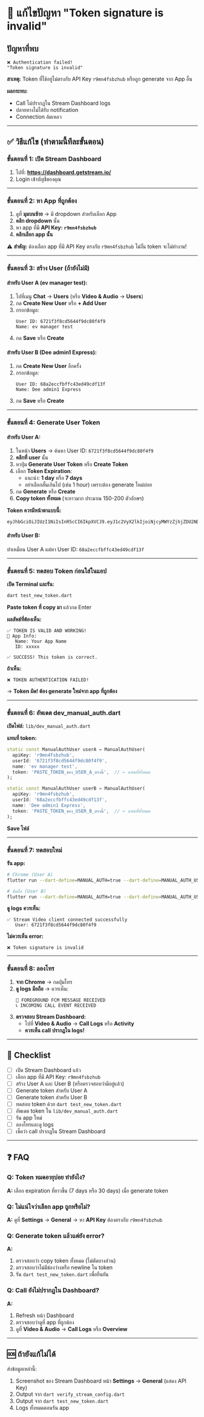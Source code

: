 # 🔧 แก้ไขปัญหา "Token signature is invalid"

## ปัญหาที่พบ
```
❌ Authentication failed!
"Token signature is invalid"
```

**สาเหตุ:** Token ที่ใช้อยู่ไม่ตรงกับ API Key `r9mn4fsbzhub` หรือถูก generate จาก App อื่น

**ผลกระทบ:**
- Call ไม่ปรากฏใน Stream Dashboard logs
- ปลายทางไม่ได้รับ notification
- Connection ล้มเหลว

---

## ✅ วิธีแก้ไข (ทำตามนี้ทีละขั้นตอน)

### ขั้นตอนที่ 1: เปิด Stream Dashboard

1. ไปที่: **https://dashboard.getstream.io/**
2. Login เข้าบัญชีของคุณ

---

### ขั้นตอนที่ 2: หา App ที่ถูกต้อง

1. ดูที่ **มุมบนซ้าย** → มี dropdown สำหรับเลือก App
2. **คลิก dropdown** นั้น
3. หา app ที่มี **API Key: `r9mn4fsbzhub`**
4. **คลิกเลือก app นั้น**

⚠️ **สำคัญ:** ต้องเลือก app ที่มี API Key ตรงกับ `r9mn4fsbzhub` ไม่งั้น token จะไม่ทำงาน!

---

### ขั้นตอนที่ 3: สร้าง User (ถ้ายังไม่มี)

#### สำหรับ User A (ev manager test):

1. ไปที่เมนู **Chat** → **Users** (หรือ **Video & Audio** → **Users**)
2. กด **Create New User** หรือ **+ Add User**
3. กรอกข้อมูล:
   ```
   User ID: 6721f3f8cd5644f9dc80f4f9
   Name: ev manager test
   ```
4. กด **Save** หรือ **Create**

#### สำหรับ User B (Dee admin1 Express):

1. กด **Create New User** อีกครั้ง
2. กรอกข้อมูล:
   ```
   User ID: 68a2eccfbffc43ed49cdf13f
   Name: Dee admin1 Express
   ```
3. กด **Save** หรือ **Create**

---

### ขั้นตอนที่ 4: Generate User Token

#### สำหรับ User A:

1. ในหน้า **Users** → ค้นหา User ID: `6721f3f8cd5644f9dc80f4f9`
2. **คลิกที่ user** นั้น
3. หาปุ่ม **Generate User Token** หรือ **Create Token**
4. เลือก **Token Expiration**:
   - แนะนำ: **1 day** หรือ **7 days**
   - อย่าเลือกสั้นเกินไป (เช่น 1 hour) เพราะต้อง generate ใหม่บ่อย
5. กด **Generate** หรือ **Create**
6. **Copy token ทั้งหมด** (จะยาวมาก ประมาณ 150-200 ตัวอักษร)

**Token ควรมีหน้าตาแบบนี้:**
```
eyJhbGciOiJIUzI1NiIsInR5cCI6IkpXVCJ9.eyJ1c2VyX2lkIjoiNjcyMWYzZjhjZDU2NDRmOWRjODBmNGY5IiwiaWF0IjoxNzA5ODEyMzQ1LCJleHAiOjE3MDk4OTg3NDV9.SomeLongRandomString_Here_123456789
```

#### สำหรับ User B:

ทำเหมือน User A แต่หา User ID: `68a2eccfbffc43ed49cdf13f`

---

### ขั้นตอนที่ 5: ทดสอบ Token ก่อนใส่ในแอป

**เปิด Terminal และรัน:**

```bash
dart test_new_token.dart
```

**Paste token ที่ copy มา** แล้วกด Enter

**ผลลัพธ์ที่ต้องเห็น:**
```
✅ TOKEN IS VALID AND WORKING!
📱 App Info:
   Name: Your App Name
   ID: xxxxx

✅ SUCCESS! This token is correct.
```

**ถ้าเห็น:**
```
❌ TOKEN AUTHENTICATION FAILED!
```
→ **Token ผิด! ต้อง generate ใหม่จาก app ที่ถูกต้อง**

---

### ขั้นตอนที่ 6: อัพเดต dev_manual_auth.dart

**เปิดไฟล์:** `lib/dev_manual_auth.dart`

**แทนที่ token:**

```dart
static const ManualAuthUser userA = ManualAuthUser(
  apiKey: 'r9mn4fsbzhub',
  userId: '6721f3f8cd5644f9dc80f4f9',
  name: 'ev manager test',
  token: 'PASTE_TOKEN_ของ_USER_A_ตรงนี้',  // ← แทนที่ทั้งหมด
);

static const ManualAuthUser userB = ManualAuthUser(
  apiKey: 'r9mn4fsbzhub',
  userId: '68a2eccfbffc43ed49cdf13f',
  name: 'Dee admin1 Express',
  token: 'PASTE_TOKEN_ของ_USER_B_ตรงนี้',  // ← แทนที่ทั้งหมด
);
```

**Save ไฟล์**

---

### ขั้นตอนที่ 7: ทดสอบใหม่

**รัน app:**

```bash
# Chrome (User A)
flutter run --dart-define=MANUAL_AUTH=true --dart-define=MANUAL_AUTH_USER=A -d chrome

# มือถือ (User B)
flutter run --dart-define=MANUAL_AUTH=true --dart-define=MANUAL_AUTH_USER=B -d AEEY6HBMPVEMGQQ4
```

**ดู logs ควรเห็น:**
```
✅ Stream Video client connected successfully
   User: 6721f3f8cd5644f9dc80f4f9
```

**ไม่ควรเห็น error:**
```
❌ Token signature is invalid
```

---

### ขั้นตอนที่ 8: ลองโทร

1. **จาก Chrome** → กดปุ่มโทร
2. **ดู logs มือถือ** → ควรเห็น:
   ```
   🔔 FOREGROUND FCM MESSAGE RECEIVED
   📞 INCOMING CALL EVENT RECEIVED
   ```
3. **ตรวจสอบ Stream Dashboard:**
   - ไปที่ **Video & Audio** → **Call Logs** หรือ **Activity**
   - **ควรเห็น call ปรากฏใน logs!**

---

## 🎯 Checklist

- [ ] เปิด Stream Dashboard แล้ว
- [ ] เลือก app ที่มี API Key: `r9mn4fsbzhub`
- [ ] สร้าง User A และ User B (หรือตรวจสอบว่ามีอยู่แล้ว)
- [ ] Generate token สำหรับ User A
- [ ] Generate token สำหรับ User B
- [ ] ทดสอบ token ด้วย `dart test_new_token.dart`
- [ ] อัพเดต token ใน `lib/dev_manual_auth.dart`
- [ ] รัน app ใหม่
- [ ] ลองโทรและดู logs
- [ ] เช็คว่า call ปรากฏใน Stream Dashboard

---

## ❓ FAQ

### Q: Token หมดอายุบ่อย ทำยังไง?
**A:** เลือก expiration ที่ยาวขึ้น (7 days หรือ 30 days) เมื่อ generate token

### Q: ไม่แน่ใจว่าเลือก app ถูกหรือไม่?
**A:** ดูที่ **Settings** → **General** → หา **API Key** ต้องตรงกับ `r9mn4fsbzhub`

### Q: Generate token แล้วแต่ยัง error?
**A:**
1. ตรวจสอบว่า copy token ทั้งหมด (ไม่ตัดบางส่วน)
2. ตรวจสอบว่าไม่มีช่องว่างหรือ newline ใน token
3. รัน `dart test_new_token.dart` เพื่อยืนยัน

### Q: Call ยังไม่ปรากฏใน Dashboard?
**A:**
1. Refresh หน้า Dashboard
2. ตรวจสอบว่าดูที่ app ที่ถูกต้อง
3. ดูที่ **Video & Audio** → **Call Logs** หรือ **Overview**

---

## 🆘 ถ้ายังแก้ไม่ได้

ส่งข้อมูลเหล่านี้:
1. Screenshot ของ Stream Dashboard หน้า **Settings** → **General** (แสดง API Key)
2. Output จาก `dart verify_stream_config.dart`
3. Output จาก `dart test_new_token.dart`
4. Logs ทั้งหมดตอนรัน app
